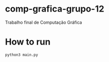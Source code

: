 # comp-grafica-grupo-12
Trabalho final de Computação Gráfica

# How to run
```shell
python3 main.py
```
